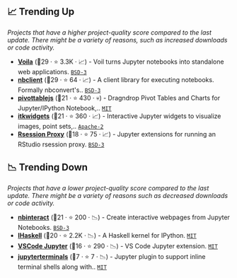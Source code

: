 ## 📈 Trending Up

_Projects that have a higher project-quality score compared to the last update. There might be a variety of reasons, such as increased downloads or code activity._

- <b><a href="https://github.com/voila-dashboards/voila">Voila</a></b> (🥇29 ·  ⭐ 3.3K · 📈) - Voil turns Jupyter notebooks into standalone web applications. <code><a href="http://bit.ly/3aKzpTv">BSD-3</a></code>
- <b><a href="https://github.com/jupyter/nbclient">nbclient</a></b> (🥇29 ·  ⭐ 64 · 📈) - A client library for executing notebooks. Formally nbconvert's.. <code><a href="http://bit.ly/3aKzpTv">BSD-3</a></code>
- <b><a href="https://github.com/nicolaskruchten/jupyter_pivottablejs">pivottablejs</a></b> (🥉21 ·  ⭐ 430 · 💀) - Dragndrop Pivot Tables and Charts for Jupyter/IPython Notebook,.. <code><a href="http://bit.ly/34MBwT8">MIT</a></code>
- <b><a href="https://github.com/InsightSoftwareConsortium/itkwidgets">itkwidgets</a></b> (🥉21 ·  ⭐ 360 · 📈) - Interactive Jupyter widgets to visualize images, point sets,.. <code><a href="http://bit.ly/3nYMfla">Apache-2</a></code>
- <b><a href="https://github.com/jupyterhub/jupyter-rsession-proxy">Rsession Proxy</a></b> (🥉18 ·  ⭐ 75 · 📈) - Jupyter extensions for running an RStudio rsession proxy. <code><a href="http://bit.ly/3aKzpTv">BSD-3</a></code>

## 📉 Trending Down

_Projects that have a lower project-quality score compared to the last update. There might be a variety of reasons such as decreased downloads or code activity._

- <b><a href="https://github.com/SamLau95/nbinteract">nbinteract</a></b> (🥉21 ·  ⭐ 200 · 📉) - Create interactive webpages from Jupyter Notebooks. <code><a href="http://bit.ly/3aKzpTv">BSD-3</a></code>
- <b><a href="https://github.com/gibiansky/IHaskell">IHaskell</a></b> (🥈20 ·  ⭐ 2.2K · 📉) - A Haskell kernel for IPython. <code><a href="http://bit.ly/34MBwT8">MIT</a></code>
- <b><a href="https://github.com/microsoft/vscode-jupyter">VSCode Jupyter</a></b> (🥉16 ·  ⭐ 290 · 📉) - VS Code Jupyter extension. <code><a href="http://bit.ly/34MBwT8">MIT</a></code>
- <b><a href="https://github.com/willkessler/jupyterterminals">jupyterterminals</a></b> (🥉7 ·  ⭐ 7 · 📉) - Jupyter plugin to support inline terminal shells along with.. <code><a href="http://bit.ly/34MBwT8">MIT</a></code>

